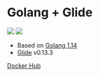 # Golang + Glide

[![](https://images.microbadger.com/badges/version/mailtop/golang-glide:1.14.svg)](https://microbadger.com/images/mailtop/golang-glide:1.14 "Get your own version badge on microbadger.com")
[![](https://images.microbadger.com/badges/image/mailtop/golang-glide:1.14.svg)](https://microbadger.com/images/mailtop/golang-glide:1.14 "Get your own image badge on microbadger.com")

- Based on [Golang 1.14](https://hub.docker.com/_/golang)
- [Glide](https://glide.sh) v0.13.3

[Docker Hub](https://hub.docker.com/r/mailtop/golang-glide)
